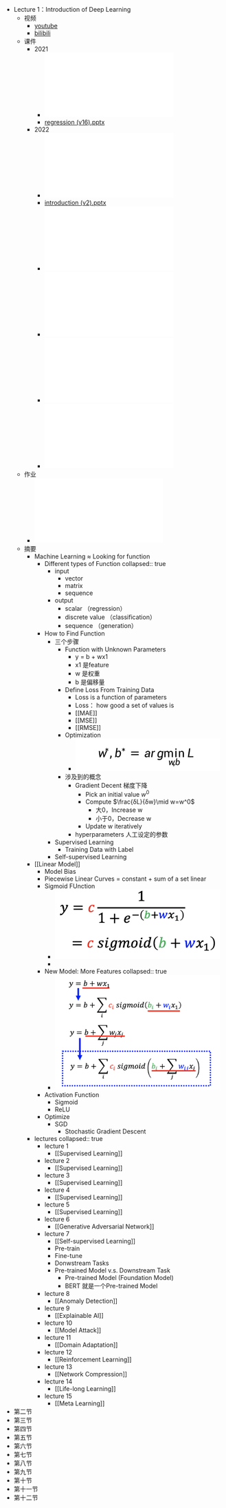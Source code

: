 - Lecture 1：Introduction of Deep Learning
	- 视频
		- [youtube](https://www.youtube.com/watch?v=7XZR0-4uS5s)
		- [bilibili](https://www.bilibili.com/video/BV1Wv411h7kN?share_source=copy_web&vd_source=f663bb5b798c599e7c8f6de8e23cc277)
	- 课件
		- 2021
			- ![regression (v16).pdf](../assets/regression_(v16)_1658380883438_0.pdf)
			- [regression (v16).pptx](../assets/regression_(v16)_1658380861100_0.pptx)
		- 2022
			- ![introduction (v2).pdf](../assets/introduction_(v2)_1658374186454_0.pdf)
			- [introduction (v2).pptx](../assets/introduction_(v2)_1658379066545_0.pptx)
			- ![Colab Tutorial 2022.pdf](../assets/Colab_Tutorial_2022_1658410377606_0.pdf)
			- ![Pytorch Tutorial 1.pdf](../assets/Pytorch_Tutorial_1_1658481039229_0.pdf)
			- ![Pytorch Tutorial 2.pdf](../assets/Pytorch_Tutorial_2_1658481088873_0.pdf)
			- ![EnvironmentSetup.pdf](../assets/EnvironmentSetup_1658481378823_0.pdf)
	- 作业
		- ![HW01.pdf](../assets/HW01_1658395016954_0.pdf)
	- 摘要
		- Machine Learning ≈ Looking for function
			- Different types of Function
			  collapsed:: true
				- input
					- vector
					- matrix
					- sequence
				- output
					- scalar  （regression）
					- discrete value （classification）
					- sequence （generation）
			- How to Find Function
				- 三个步骤
					- Function with Unknown Parameters
						- y = b + wx1
						- x1 是feature
						- w 是权重
						- b 是偏移量
					- Define Loss From Training Data
						- Loss is a function of parameters
						- Loss： how good a set of values is
						- [[MAE]]
						- [[MSE]]
						- [[RMSE]]
					- Optimization
						- ![image.png](../assets/image_1658389754039_0.png)
					- 涉及到的概念
						- Gradient Decent 梯度下降
							- Pick an initial value $w^{0}$
							- Compute $\frac{δL}{δw}\mid w=w^0$
								- 大0，Increase w
								- 小于0，Decrease w
							- Update w iteratively
						- hyperparameters 人工设定的参数
				- Supervised Learning
					- Training Data with Label
				- Self-supervised Learning
		- [[Linear Model]]
			- Model Bias
			- Piecewise Linear Curves = constant + sum of a set  linear
			- Sigmoid FUnction
				- ![image.png](../assets/image_1658392304202_0.png)
				-
			- New Model: More Features
			  collapsed:: true
				- ![image.png](../assets/image_1658392715425_0.png)
			- Activation Function
				- Sigmoid
				- ReLU
			- Optimize
				- SGD
					- Stochastic Gradient Descent
		- lectures
		  collapsed:: true
			- lecture 1
				- [[Supervised Learning]]
			- lecture 2
				- [[Supervised Learning]]
			- lecture 3
				- [[Supervised Learning]]
			- lecture 4
				- [[Supervised Learning]]
			- lecture 5
				- [[Supervised Learning]]
			- lecture 6
				- [[Generative Adversarial Network]]
			- lecture 7
				- [[Self-supervised Learning]]
				- Pre-train
				- Fine-tune
				- Donwstream Tasks
				- Pre-trained Model v.s. Downstream Task
					- Pre-trained Model (Foundation Model)
					- BERT 就是一个Pre-trained Model
			- lecture 8
				- [[Anomaly Detection]]
			- lecture 9
				- [[Explainable AI]]
			- lecture 10
				- [[Model Attack]]
			- lecture 11
				- [[Domain Adaptation]]
			- lecture 12
				- [[Reinforcement Learning]]
			- lecture 13
				- [[Network Compression]]
			- lecture 14
				- [[Life-long Learning]]
			- lecture 15
				- [[Meta Learning]]
- 第二节
- 第三节
- 第四节
- 第五节
- 第六节
- 第七节
- 第八节
- 第九节
- 第十节
- 第十一节
- 第十二节